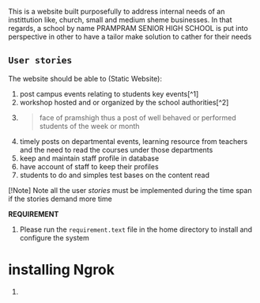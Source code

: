 This is a website built purposefully to address internal needs of an instittution like, church, small and medium sheme businesses. 
In that regards, a school by name PRAMPRAM SENIOR HIGH SCHOOL is put into perspective in other to have a tailor make solution to cather for their needs

`User stories` 
-----------------
The website should be able to (Static Website):
1. post campus events relating to students key events[^1]
2. workshop hosted and or organized by the school authorities[^2]
3. > face of pramshigh thus a post of well behaved or performed students of the week or month
4. timely posts on departmental events, learning resource from teachers and the need to read the courses under those departments
5. keep and maintain staff profile in database
6. have account of staff to keep their profiles
7. students to do and simples test bases on the content read

 [!Note]
Note all the user *stories* must be implemented during the time span if the stories demand more time



**REQUIREMENT**
1. Please run the `requirement.text` file in the home directory to install and configure the system

# installing Ngrok
1. 


